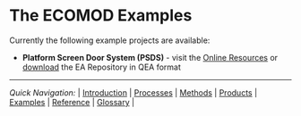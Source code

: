 # The ECOMOD Examples

Currently the following example projects are available:

+ **Platform Screen Door System (PSDS)** - visit the [Online Resources](examples_00_PSDS.md) or [download](models/ECOMOD_ExampleProject_PSDS.qea) the EA Repository in QEA format

---
_Quick Navigation:_ | [Introduction](index.md) | [Processes](processes.md) | [Methods](methods.md) | [Products](products.md) | [Examples](examples.md) | [Reference](quick-reference.md) | [Glossary](glossary.md) |
